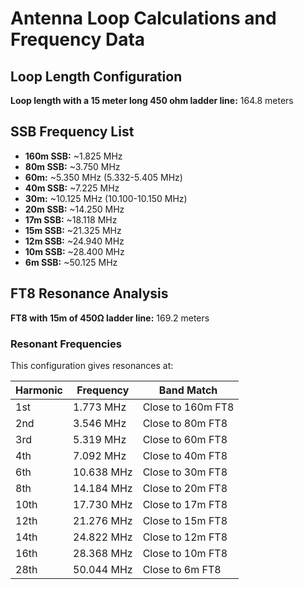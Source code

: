 # Antenna Loop Calculations and Frequency Data

## Loop Length Configuration
**Loop length with a 15 meter long 450 ohm ladder line:** 164.8 meters

## SSB Frequency List
- **160m SSB:** ~1.825 MHz
- **80m SSB:** ~3.750 MHz
- **60m:** ~5.350 MHz (5.332-5.405 MHz)
- **40m SSB:** ~7.225 MHz
- **30m:** ~10.125 MHz (10.100-10.150 MHz)
- **20m SSB:** ~14.250 MHz
- **17m SSB:** ~18.118 MHz
- **15m SSB:** ~21.325 MHz
- **12m SSB:** ~24.940 MHz
- **10m SSB:** ~28.400 MHz
- **6m SSB:** ~50.125 MHz

## FT8 Resonance Analysis
**FT8 with 15m of 450Ω ladder line:** 169.2 meters

### Resonant Frequencies
This configuration gives resonances at:

| Harmonic | Frequency | Band Match |
|----------|-----------|------------|
| 1st | 1.773 MHz | Close to 160m FT8 |
| 2nd | 3.546 MHz | Close to 80m FT8 |
| 3rd | 5.319 MHz | Close to 60m FT8 |
| 4th | 7.092 MHz | Close to 40m FT8 |
| 6th | 10.638 MHz | Close to 30m FT8 |
| 8th | 14.184 MHz | Close to 20m FT8 |
| 10th | 17.730 MHz | Close to 17m FT8 |
| 12th | 21.276 MHz | Close to 15m FT8 |
| 14th | 24.822 MHz | Close to 12m FT8 |
| 16th | 28.368 MHz | Close to 10m FT8 |
| 28th | 50.044 MHz | Close to 6m FT8 |
